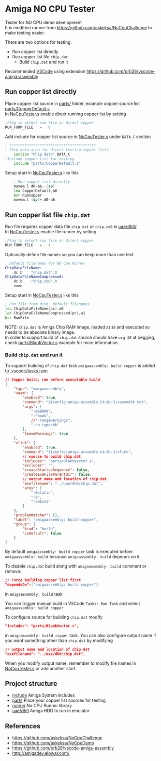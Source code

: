 # Amiga NO CPU Tester
Tester for NO CPU demo development  
It is modified runner from https://github.com/askeksa/NoCpuChallenge to make testing easier.

There are two options for testing:
- Run copper list directly
- Run copper list file `chip.dat`
  - Build `chip.dat` and run it

Recommended [VSCode](https://code.visualstudio.com/) using extension https://github.com/prb28/vscode-amiga-assembly

## Run copper list directly
Place copper list source in [parts/](./parts/) folder, example copper source list [parts/CopperDefault.s](./parts/CopperDefault.s)  
In [NoCpuTester.s](./NoCpuTester.s) enable direct running copper list by setting
```asm
;Flag to select run file or direct copper
RUN_FORM_FILE	=	0
```
Add include for copper list source in [NoCpuTester.s](./NoCpuTester.s) under `DATA_C` section
```asm
; ****************************************
; Chip data area for direct testing copper lists
	section	"Chip data",DATA_C
;Include copper list for testing
	include	"parts/CopperDefault.s"
```
Setup start in [NoCpuTester.s](./NoCpuTester.s) like this
```asm
	; Run copper list directly
	movem.l	d0-a6,-(sp)
	lea	CopperDefault,a0
	bsr	RunCopper
	movem.l	(sp)+,d0-a6
```

## Run copper list file `chip.dat`
Run file requires copper data file `chip.dat` or `chip.zx0` in [uae/dh0/](./uae/dh0/)  
In [NoCpuTester.s](./NoCpuTester.s) enable file runner by setting
```asm
;Flag to select run file or direct copper
RUN_FORM_FILE	=	1
```
Optionally define file names so you can keep more than one test
```asm
; Default filenames for NO Cpu Runner
ChipDataFileName:
	dc.b	"chip.dat",0
ChipDataFileNameCompressed:
	dc.b	"chip.zx0",0
	even
```
Setup start in [NoCpuTester.s](./NoCpuTester.s) like this
```asm
; Run file from disk, default filenames
lea	ChipDataFileName(pc),a0
lea	ChipDataFileNameCompressed(pc),a1
bsr	RunFile
```

NOTE: `chip.dat` is Amiga Chip RAM image, loaded at `$0` and executed so needs to be absolute binary image.  
In order to support build of `chip.dat` source should have `org $0` at begging, check [parts/BlankVector.s](./parts/BlankVector.s) example for more information.

### Build `chip.dat` and run it
To support building of `chip.dat` task `amigaassembly: build copper` is added to [.vscode/tasks.json](./.vscode/tasks.json)
```json
// Copper build, run before executable build
{
	"type": "amigaassembly",
	"vasm": {
		"enabled": true,
		"command": "${config:amiga-assembly.binDir}/vasmm68k_mot",
		"args": [
			"-m68000",
			"-Fhunk",
			//"-rangewarnings",
			"-no-typechk"
		],
		"leaveWarnings": true
	},
	"vlink": {
		"enabled": true,
		"command": "${config:amiga-assembly.binDir}/vlink",
		// source to build chip.dat
		"includes": "parts/BlankVector.s",
		"excludes": "",
		"createStartupSequence": false,
		"createExeFileParentDir": false,
		// output name and location of chip.dat
		"exefilename": "../uae/dh0/chip.dat",
		"args": [
			"-Bstatic",
			"-b",
			"rawbin1"
		]
	},
	"problemMatcher": [],
	"label": "amigaassembly: build copper",
	"group": {
		"kind": "build",
		"isDefault": false
	}
}
```
By default `amigaassembly: build copper` task is executed before `amigaassembly: build` because `amigaassembly: build` depends on it.

To disable `chip.dat` build along with `amigaassembly: build` comment or remove:
```json
// Force building copper list first
"dependsOn":["amigaassembly: build copper"]
```
in `amigaassembly: build` task

You can trigger manual build in VSCode `Tasks: Run Task` and select `amigaassembly: build copper`

To configure source for building `chip.dat` modify
```json
"includes": "parts/BlankVector.s",
```
in `amigaassembly: build copper` task.
You can also configure output name if you want something other than `chip.dat` by modifying
```json
// output name and location of chip.dat
"exefilename": "../uae/dh0/chip.dat",
```
When you modify output name, remember to modify file names in [NoCpuTester.s](./NoCpuTester.s) or add another start.


## Project structure
- [Include](./Include/) Amiga System includes
- [parts](./parts/) Place your copper list sources for testing
- [runner](./runner/) No CPU Runner library
- [uae/dh0](./uae/dh0/) Amiga HDD to run in emulator 

## References
- https://github.com/askeksa/NoCpuChallenge
- https://github.com/askeksa/NoCpuDemo
- https://github.com/prb28/vscode-amiga-assembly
- http://amigadev.elowar.com/


